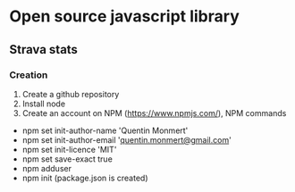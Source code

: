 # Open source javascript library

## Strava stats

### Creation

1. Create a github repository
2. Install node
3. Create an account on NPM (https://www.npmjs.com/), NPM commands
  * npm set init-author-name 'Quentin Monmert'
  * npm set init-author-email 'quentin.monmert@gmail.com'
  * npm set init-licence 'MIT'
  * npm set save-exact true
  * npm adduser
  * npm init (package.json is created)
